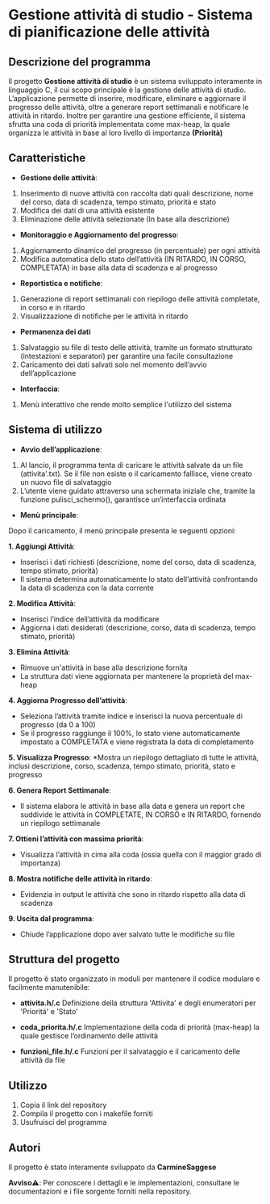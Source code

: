 # Gestione attività di studio - Sistema di pianificazione delle attività

## Descrizione del programma
Il progetto **Gestione attività di studio** è un sistema sviluppato interamente in linguaggio C, il cui scopo principale è la gestione delle attività di studio. L’applicazione permette di inserire, modificare, eliminare e aggiornare il progresso delle attività, oltre a generare report settimanali e notificare le attività in ritardo. Inoltre per garantire una gestione efficiente, il sistema sfrutta una coda di priorità implementata come max-heap, la quale organizza le attività in base al loro livello di importanza **(Priorità)**

## Caratteristiche 

* **Gestione delle attività**: 
 1. Inserimento di nuove attività con raccolta dati quali descrizione, nome del corso, data di scadenza, tempo stimato, priorità e stato
 2. Modifica dei dati di una attività esistente
 3. Eliminazione delle attività selezionate (In base alla descrizione)

* **Monitoraggio e Aggiornamento del progresso**:
 1. Aggiornamento dinamico del progresso (in percentuale) per ogni attività
 2. Modifica automatica dello stato dell’attività (IN RITARDO, IN CORSO, COMPLETATA) in base alla data di scadenza e al progresso

* **Reportistica e notifiche**:
 1. Generazione di report settimanali con riepilogo delle attività completate, in corso e in ritardo
 2. Visualizzazione di notifiche per le attività in ritardo

* **Permanenza dei dati**
 1. Salvataggio su file di testo delle attività, tramite un formato strutturato (intestazioni e separatori) per garantire una facile consultazione
 2. Caricamento dei dati salvati solo nel momento dell’avvio dell’applicazione

* **Interfaccia**:
 1. Menù interattivo che rende molto semplice l'utilizzo del sistema


## Sistema di utilizzo

* **Avvio dell’applicazione**:

1. Al lancio, il programma tenta di caricare le attività salvate da un file (attivita'.txt). Se il file non esiste o il caricamento fallisce, viene creato un nuovo file di salvataggio
2. L’utente viene guidato attraverso una schermata iniziale che, tramite la funzione pulisci_schermo(), garantisce un’interfaccia ordinata

* **Menù principale**:

 Dopo il caricamento, il menù principale presenta le seguenti opzioni:

**1. Aggiungi Attività**:
* Inserisci i dati richiesti (descrizione, nome del corso, data di scadenza, tempo stimato, priorità)
* Il sistema determina automaticamente lo stato dell’attività confrontando la data di scadenza con la data corrente

**2. Modifica Attività**:
* Inserisci l’indice dell’attività da modificare
* Aggiorna i dati desiderati (descrizione, corso, data di scadenza, tempo stimato, priorità)

**3. Elimina Attività**:
* Rimuove un'attività in base alla descrizione fornita
* La struttura dati viene aggiornata per mantenere la proprietà del max-heap

**4. Aggiorna Progresso dell’attività**:
* Seleziona l’attività tramite indice e inserisci la nuova percentuale di progresso (da 0 a 100)
* Se il progresso raggiunge il 100%, lo stato viene automaticamente impostato a COMPLETATA e viene registrata la data di completamento

**5. Visualizza Progresso**:
*Mostra un riepilogo dettagliato di tutte le attività, inclusi descrizione, corso, scadenza, tempo stimato, priorità, stato e progresso

**6. Genera Report Settimanale**:
* Il sistema elabora le attività in base alla data e genera un report che suddivide le attività in COMPLETATE, IN CORSO e IN RITARDO, fornendo un riepilogo settimanale

**7. Ottieni l’attività con massima priorità**:
* Visualizza l’attività in cima alla coda (ossia quella con il maggior grado di importanza)

**8. Mostra notifiche delle attività in ritardo**:
* Evidenzia in output le attività che sono in ritardo rispetto alla data di scadenza

**9. Uscita dal programma**:
* Chiude l’applicazione dopo aver salvato tutte le modifiche su file



## Struttura del progetto

Il progetto è stato organizzato in moduli per mantenere il codice modulare e facilmente manutenibile:

* **attivita.h/.c** Definizione della struttura 'Attivita' e degli enumeratori per 'Priorità' e 'Stato'

* **coda_priorita.h/.c** Implementazione della coda di priorità (max-heap) la quale gestisce l’ordinamento delle attività

* **funzioni_file.h/.c** Funzioni per il salvataggio e il caricamento delle attività da file

## Utilizzo

1. Copia il link del repository
2. Compila il progetto con i makefile forniti
3. Usufruisci del programma

## Autori 

Il progetto è stato interamente sviluppato da **CarmineSaggese**

**Avviso⚠️**: Per conoscere i dettagli e le implementazioni, consultare le documentazioni e i file sorgente forniti nella repository.
